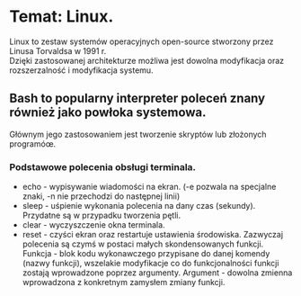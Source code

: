 # Temat: Linux.
Linux to zestaw systemów operacyjnych open-source stworzony przez Linusa Torvaldsa w 1991 r.  
Dzięki zastosowanej architekturze możliwa jest dowolna modyfikacja oraz rozszerzalność i modyfikacja systemu.
## Bash to popularny interpreter poleceń znany również jako powłoka systemowa.
Głównym jego zastosowaniem jest tworzenie skryptów lub złożonych programóœ.
### Podstawowe polecenia obsługi terminala.
- echo - wypisywanie wiadomości na ekran. (-e pozwala na specjalne znaki, -n nie przechodzi do następnej linii)
- sleep - uśpienie wykonania polecenia na dany czas (sekundy). Przydatne są w przypadku tworzenia pętli.
- clear - wyczyszczenie okna terminala.
- reset - czyści ekran oraz restartuje ustawienia środowiska.
Zazwyczaj polecenia są czymś w postaci małych skondensowanych funkcji.
Funkcja - blok kodu wykonawczego przypisane do danej komendy (nazwy funkcji), wszelakie modyfikacje co do funkcjonalności funkcji zostają wprowadzone poprzez argumenty.
Argument - dowolna zmienna wprowadzona z konkretnym zamysłem zmiany funkcji.
